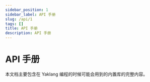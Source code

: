 ```yaml
---
sidebar_position: 1
sidebar_label: API 手册
slug: /api/1
tags: []
title: API 手册
description: API 手册
---
```

# API 手册
本文档主要包含在 Yaklang 编程的时候可能会用到的内置库的完整内容。